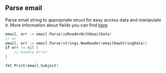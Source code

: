 ## Parse email

Parse email string to appropriate struct for easy access data and manipulate it.
More information about fields you can find [here](rfc5322.txt)

```go
email, err := email.Parse(ioReaderWithEmailData)
// or
email, err := email.Parse(strings.NewReader(emailRawStringData))
if err != nil {
    // handle error
}

fmt.Print(email.Subject)
```
